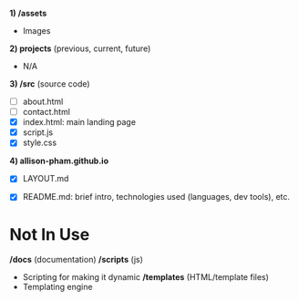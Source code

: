 **1) /assets**
- Images

**2) projects** (previous, current, future)
- N/A

**3) /src** (source code)
- [ ] about.html
- [ ] contact.html
- [x] index.html: main landing page
- [x] script.js
- [x] style.css

**4) allison-pham.github.io**
- [x] LAYOUT.md
- [x] README.md: brief intro, technologies used (languages, dev tools), etc.


# Not In Use
**/docs** (documentation)
**/scripts** (js)
- Scripting for making it dynamic
**/templates** (HTML/template files)
- Templating engine